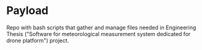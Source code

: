 # Payload
Repo with bash scripts that gather and manage files needed in Engineering Thesis ("Software for meteorological measurement system dedicated for drone platform") project.
